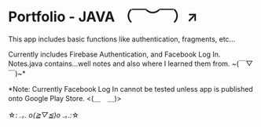 # Portfolio - JAVA （￣︶￣）↗　

This app includes basic functions like authentication, fragments, etc...

Currently includes Firebase Authentication, and Facebook Log In. 
Notes.java contains...well notes and also where I learned them from. ~(￣▽￣)~*

*Note: Currently Facebook Log In cannot be tested unless app is published onto Google Play Store. <(＿　＿)>

☆*: .｡. o(≧▽≦)o .｡.:*☆
